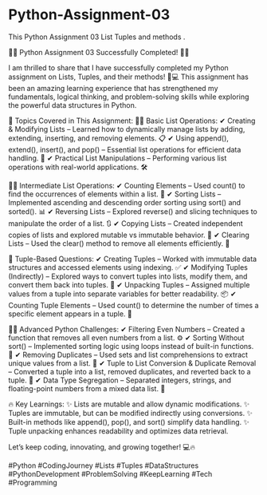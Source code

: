 # Python-Assignment-03
This Python Assignment 03 List Tuples and methods .

🎯🚀 Python Assignment 03 Successfully Completed! 🚀🎯

I am thrilled to share that I have successfully completed my Python assignment on Lists, Tuples, and their methods! 🐍💻 This assignment has been an amazing learning experience that has strengthened my fundamentals, logical thinking, and problem-solving skills while exploring the powerful data structures in Python.

📌 Topics Covered in This Assignment:
🔹✨ Basic List Operations:
✔ Creating & Modifying Lists – Learned how to dynamically manage lists by adding, extending, inserting, and removing elements. 📋
 ✔ Using append(), extend(), insert(), and pop() – Essential list operations for efficient data handling. 🔄
 ✔ Practical List Manipulations – Performing various list operations with real-world applications. 🛠️

🔹🔄 Intermediate List Operations:
✔ Counting Elements – Used count() to find the occurrences of elements within a list. 🔢
 ✔ Sorting Lists – Implemented ascending and descending order sorting using sort() and sorted(). 📊
 ✔ Reversing Lists – Explored reverse() and slicing techniques to manipulate the order of a list. 🔃
 ✔ Copying Lists – Created independent copies of lists and explored mutable vs immutable behavior. 📝
 ✔ Clearing Lists – Used the clear() method to remove all elements efficiently. 🚀

🔹 Tuple-Based Questions:
✔ Creating Tuples – Worked with immutable data structures and accessed elements using indexing. ✅
 ✔ Modifying Tuples (Indirectly) – Explored ways to convert tuples into lists, modify them, and convert them back into tuples. 🔄
 ✔ Unpacking Tuples – Assigned multiple values from a tuple into separate variables for better readability. 📦
 ✔ Counting Tuple Elements – Used count() to determine the number of times a specific element appears in a tuple. 🔢

🔹💡 Advanced Python Challenges:
✔ Filtering Even Numbers – Created a function that removes all even numbers from a list. ⚙️
 ✔ Sorting Without sort() – Implemented sorting logic using loops instead of built-in functions. 🔽
 ✔ Removing Duplicates – Used sets and list comprehensions to extract unique values from a list. 🚀
 ✔ Tuple to List Conversion & Duplicate Removal – Converted a tuple into a list, removed duplicates, and reverted back to a tuple. 🔄
 ✔ Data Type Segregation – Separated integers, strings, and floating-point numbers from a mixed data list. 🧩

🔥 Key Learnings:
 ✨ Lists are mutable and allow dynamic modifications.
 ✨ Tuples are immutable, but can be modified indirectly using conversions.
 ✨ Built-in methods like append(), pop(), and sort() simplify data handling.
 ✨ Tuple unpacking enhances readability and optimizes data retrieval.

Let’s keep coding, innovating, and growing together! 💻🔥

#Python #CodingJourney #Lists #Tuples #DataStructures #PythonDevelopment #ProblemSolving #KeepLearning #Tech #Programming
